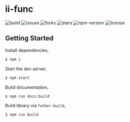 # ii-func

![build](https://img.shields.io/github/workflow/status/LagrangeLabs/ii-func/CI)
![issues](https://img.shields.io/github/issues/LagrangeLabs/ii-func)
![forks](https://img.shields.io/github/forks/LagrangeLabs/ii-func)
![stars](https://img.shields.io/github/stars/LagrangeLabs/ii-func)
![npm-version](https://img.shields.io/npm/v/ii-func)
![license](https://img.shields.io/github/license/LagrangeLabs/ii-func)

## Getting Started

Install dependencies,

```bash
$ npm i
```

Start the dev server,

```bash
$ npm start
```

Build documentation,

```bash
$ npm run docs:build
```

Build library via `father-build`,

```bash
$ npm run build
```
